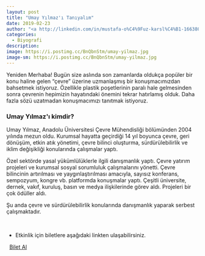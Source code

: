 ```yaml
---
layout: post
title: "Umay Yılmaz'ı Tanıyalım"
date: 2019-02-23
author: "<a http://linkedin.com/in/mustafa-o%C4%9Fuz-karsl%C4%B1-166380172 target=_blank>Mustafa Oğuz Karslı</a>"
categories:
  - Biyografi
description:
image: https://i.postimg.cc/BnQbnStm/umay-yilmaz.jpg
image-sm: https://i.postimg.cc/BnQbnStm/umay-yilmaz.jpg
---
```


Yeniden Merhaba! Bugün size aslında son zamanlarda oldukça popüler bir konu haline gelen “çevre”
üzerine uzmanlaşmış bir konuşmacımızdan bahsetmek istiyoruz. Özellikle plastik poşetlerinin paralı
hale gelmesinden sonra çevrenin hepimizin hayatındaki önemini tekrar hatırlamış olduk. Daha fazla
sözü uzatmadan konuşmacımızı tanıtmak istiyoruz.

### Umay Yılmaz'ı kimdir?

Umay Yılmaz, Anadolu Üniversitesi Çevre Mühendisliği bölümünden 2004 yılında mezun
oldu. Kurumsal hayatta geçirdiği 14 yıl boyunca çevre, geri dönüşüm, etkin atık yönetimi,
çevre bilinci oluşturma, sürdürülebilirlik ve iklim değişikliği konularında çalışmalar yaptı.

Özel sektörde yasal yükümlülüklerle ilgili danışmanlık yaptı. Çevre yatırım projeleri ve
kurumsal sosyal sorumluluk çalışmalarını yönetti. Çevre bilincinin artırılması ve
yaygınlaştırılması amacıyla, sayısız konferans, sempozyum, kongre vb. platformda
konuşmalar yaptı. Çeşitli üniversite, dernek, vakıf, kuruluş, basın ve medya ilişkilerinde görev
aldı. Projeleri bir çok ödüller aldı.

Şu anda çevre ve sürdürülebilirlik konularında danışmanlık yaparak serbest çalışmaktadır.

&nbsp;&nbsp;&nbsp;

- Etkinlik için biletlere aşağıdaki linkten ulaşabilirsiniz.

<i class="fa fa-lg fa-ticket" aria-hidden="true"></i>&nbsp; <a href="https://www.biletino.com/event/eventdetail/6381?t=banner" target="_blank"> Bilet Al</a>
